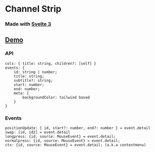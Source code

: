 # Channel Strip
### Made with [Svelte 3](https://svelte.dev/)

## [Demo](https://svelte-channel-strip.surge.sh/)

### API
```
cols: { title: string, children?: [self] }
events: {
    id: string | number;
    title: string;
    subtitle?: string;
    start: number;
    end: number;
    meta: {
        backgroundColor: tailwind based
    }
}
```

### Events

```
positionUpdate: { id, start?: number, end?: number } = event.detail
swap: [id, id2] = event.detail
longpress: {id, source: MouseEvent} = event.detail;
normalpress: {id, source: MouseEvent} = event.detail;
ctx: {id, source: MouseEvent} = event.detail; (a.k.a contextmenu)
```
